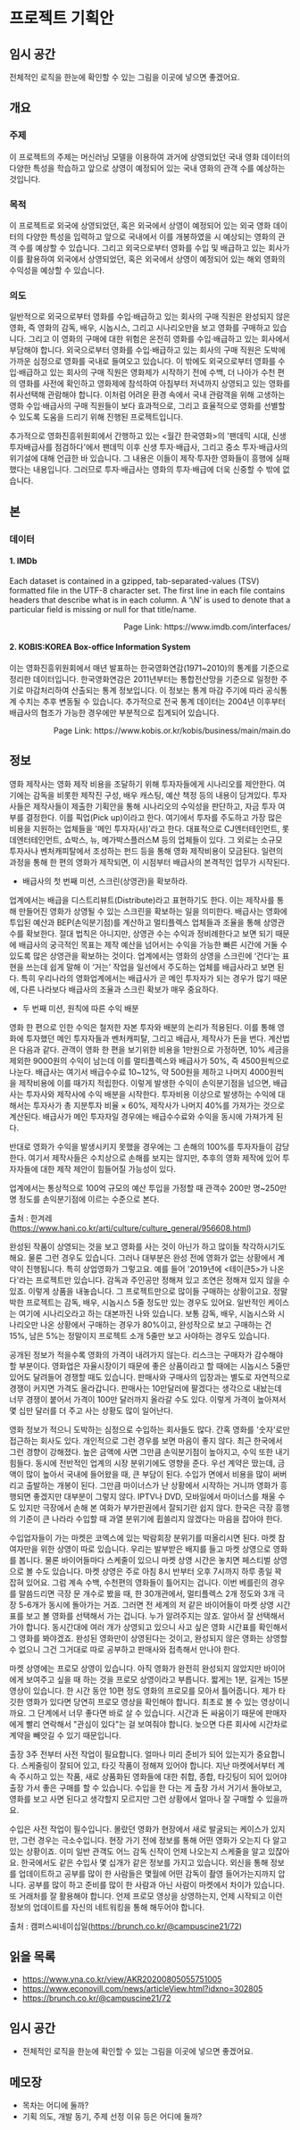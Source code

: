 # 프로젝트 기획안

## 임시 공간
전체적인 로직을 한눈에 확인할 수 있는 그림을 이곳에 넣으면 좋겠어요.

## 개요

### 주제
이 프로젝트의 주제는 머신러닝 모델을 이용하여 과거에 상영되었던 국내 영화 데이터의 다양한 특성을 학습하고 앞으로 상영이 예정되어 있는 국내 영화의 관객 수를 예상하는 것입니다.

### 목적
이 프로젝트로 외국에 상영되었던, 혹은 외국에서 상영이 예정되어 있는 외국 영화 데이터의 다양한 특성을 입력하고 앞으로 국내에서 이를 개봉하였을 시 예상되는 영화의 관객 수를 예상할 수 있습니다.
그리고 외국으로부터 영화를 수입 및 배급하고 있는 회사가 이를 활용하여 외국에서 상영되었던, 혹은 외국에서 상영이 예정되어 있는 해외 영화의 수익성을 예상할 수 있습니다.

### 의도
일반적으로 외국으로부터 영화를 수입·배급하고 있는 회사의 구매 직원은 완성되지 않은 영화, 즉 영화의 감독, 배우, 시놉시스, 그리고 시나리오만을 보고 영화를 구매하고 있습니다. 그리고 이 영화의 구매에 대한 위험은 온전히 영화를 수입·배급하고 있는 회사에서 부담해야 합니다. 외국으로부터 영화를 수입·배급하고 있는 회사의 구매 직원은 도박에 가까운 심정으로 영화를 국내로 들여오고 있습니다. 이 밖에도 외국으로부터 영화를 수입·배급하고 있는 회사의 구매 직원은 영화제가 시작하기 전에 수백, 더 나아가 수천 편의 영화를 사전에 확인하고 영화제에 참석하여 아침부터 저녁까지 상영되고 있는 영화를 취사선택해 관람해야 합니다. 이처럼 어려운 환경 속에서 국내 관람객을 위해 고생하는 영화 수입·배급사의 구매 직원들이 보다 효과적으로, 그리고 효율적으로 영화를 선별할 수 있도록 도움을 드리기 위해 진행된 프로젝트입니다. 

추가적으로 영화진흥위원회에서 간행하고 있는 <월간 한국영화>의 '팬데믹 시대, 신생 투자배급사를 점검하다'에서 팬데믹 이후 신생 투자·배급사, 그리고 중소 투자·배급사의 위기설에 대해 언급한 바 있습니다. 그 내용은 이들이 제작·투자한 영화들이 흥행에 실패했다는 내용입니다. 그러므로 투자·배급사는 영화의 투자·배급에 더욱 신중할 수 밖에 없습니다.

## 본

### 데이터

#### 1. IMDb

Each dataset is contained in a gzipped, tab-separated-values (TSV) formatted file in the UTF-8 character set. The first line in each file contains headers that describe what is in each column. A ‘\N’ is used to denote that a particular field is missing or null for that title/name.

<div align="Right">
    Page Link: https://www.imdb.com/interfaces/
</div>

#### 2. KOBIS:KOREA Box-office Information System

이는 영화진흥위원회에서 매년 발표하는 한국영화연감(1971~2010)의 통계를 기준으로 정리한 데이터입니다. 한국영화연감은 2011년부터는 통합전산망을 기준으로 일정한 주기로 마감처리하여 산출되는 통계 정보입니다. 이 정보는 통계 마감 주기에 따라 공식통계 수치는 추후 변동될 수 있습니다. 추가적으로 전국 통계 데이터는 2004년 이후부터 배급사의 협조가 가능한 경우에만 부분적으로 집계되어 있습니다.

<div align="Right">
    Page Link: https://www.kobis.or.kr/kobis/business/main/main.do
</div>

## 정보

영화 제작사는 영화 제작 비용을 조달하기 위해 투자자들에게 시나리오를 제안한다. 여기에는 감독을 비롯한 제작진 구성, 배우 캐스팅, 예산 책정 등의 내용이 담겨있다. 투자사들은 제작사들이 제출한 기획안을 통해 시나리오의 수익성을 판단하고, 자금 투자 여부를 결정한다. 이를 픽업(Pick up)이라고 한다. 여기에서 투자를 주도하고 가장 많은 비용을 지원하는 업체들을 '메인 투자자(사)'라고 한다. 대표적으로 CJ엔터테인먼트, 롯데엔터테인먼트, 쇼박스, 뉴, 메가박스플러스M 등의 업체들이 있다. 그 외로는 소규모 투자사나 벤처캐피탈에서 조성하는 펀드 등을 통해 영화 제작비용이 모금된다. 일련의 과정을 통해 한 편의 영화가 제작되면, 이 시점부터 배급사의 본격적인 업무가 시작된다. 

- 배급사의 첫 번째 미션, 스크린(상영관)을 확보하라. 

업계에서는 배급을 디스트리뷰트(Distribute)라고 표현하기도 한다. 이는 제작사를 통해 만들어진 영화가 상영될 수 있는 스크린을 확보하는 일을 의미한다. 배급사는 영화에 투입된 예산과 BEP(손익분기점)를 계산하고 멀티플렉스 업체들과 조율을 통해 상영관 수를 확보한다. 절대 법칙은 아니지만, 상영관 수는 수익과 정비례한다고 보면 되기 때문에 배급사의 궁극적인 목표는 제작 예산을 넘어서는 수익을 가능한 빠른 시간에 거둘 수 있도록 많은 상영관을 확보하는 것이다. 업계에서는 영화의 상영을 스크린에 ‘건다’는 표현을 쓰는데 쉽게 말해 이 ‘거는’ 작업을 일선에서 주도하는 업체를 배급사라고 보면 된다. 특히 우리나라의 영화업계에서는 배급사가 곧 메인 투자자가 되는 경우가 많기 때문에, 다른 나라보다 배급사의 조율과 스크린 확보가 매우 중요하다.  

- 두 번째 미션, 원칙에 따른 수익 배분

영화 한 편으로 인한 수익은 철저한 자본 투자와 배분의 논리가 적용된다. 이를 통해 영화에 투자했던 메인 투자자들과 벤처캐피탈, 그리고 배급사, 제작사가 돈을 번다. 계산법은 다음과 같다. 관객이 영화 한 편을 보기위한 비용을 1만원으로 가정하면, 10% 세금을 제외한 9000원의 수익이 남는데 이를 멀티플렉스와 배급사가 50%, 즉 4500원씩으로 나눈다. 배급사는 여기서 배급수수료 10~12%, 약 500원을 제하고 나머지 4000원씩을 제작비용에 이를 때가지 적립한다. 이렇게 발생한 수익이 손익분기점을 넘으면, 배급사는 투자사와 제작사에 수익 배분을 시작한다. 투자비용 이상으로 발생하는 수익에 대해서는 투자사가 총 지분투자 비율 × 60%, 제작사가 나머지 40%를 가져가는 것으로 계산된다. 배급사가 메인 투자자일 경우에는 배급수수료와 수익을 동시에 가져가게 된다.

반대로 영화가 수익을 발생시키지 못했을  경우에는 그 손해의 100%를 투자자들이 감당한다. 여기서 제작사들은 수치상으로 손해를 보지는 않지만, 추후의 영화 제작에 있어 투자자들에 대한 제작 제안이 힘들어질 가능성이 있다.

업계에서는 통상적으로 100억 규모의 예산 투입을 가정할 때 관객수 200만 명~250만 명 정도를 손익분기점에 이르는 수준으로 본다.

출처 : 한겨레(https://www.hani.co.kr/arti/culture/culture_general/956608.html)

완성된 작품이 상영되는 것을 보고 영화를 사는 것이 아닌가 하고 많이들 착각하시기도 해요. 물론 그런 경우도 있습니다. 그러나 대부분은 완성 전에 영화가 없는 상황에서 계약이 진행됩니다. 특히 상업영화가 그렇고요. 예를 들어 '2019년에 <테이큰5>가 나온다'라는 프로젝트만 있습니다. 감독과 주인공만 정해져 있고 조연은 정해져 있지 않을 수 있죠. 이렇게 상품을 내놓습니다. 그 프로젝트만으로 많이들 구매하는 상황이고요. 정말 박한 프로젝트는 감독, 배우, 시놉시스 5줄 정도만 있는 경우도 있어요. 일반적인 케이스는 여기에 시나리오라고 하는 대본까진 나와 있습니다. 보통 감독, 배우, 시놉시스와 시나리오만 나온 상황에서 구매하는 경우가 80%이고, 완성작으로 보고 구매하는 건 15%, 남은 5%는 정말이지 프로젝트 소개 5줄만 보고 사야하는 경우도 있습니다.

공개된 정보가 적을수록 영화의 가격이 내려가지 않는다. 리스크는 구매자가 감수해야 할 부분이다. 영화업은 자율시장이기 때문에 좋은 상품이라고 할 때에는 시놉시스 5줄만 있어도 달려들어 경쟁할 때도 있습니다. 판매사와 구매사의 입장과는 별도로 자연적으로 경쟁이 커지면 가격도 올라갑니다. 판매사는 10만달러에 팔겠다는 생각으로 내놨는데 너무 경쟁이 붙어서 가격이 100만 달러까지 올라갈 수도 있다. 이렇게 가격이 높아져서 몇 십만 달러를 더 주고 사는 상황도 많이 일어난다.

영화 정보가 적으니 도박하는 심정으로 수입하는 회사들도 많다. 간혹 영화를 '숫자'로만 접근하는 회사도 있다. 개인적으로 그런 경우를 보면 마음이 좋지 않다. 최근 한국에서 그런 경향이 강해졌다. 높은 금액에 사면 그만큼 손익분기점이 높아지고, 수익 또한 내기 힘들다. 동시에 전반적인 업계의 시장 분위기에도 영향을 준다. 우선 계약은 땄는데, 금액이 많이 높아서 국내에 들어왔을 때, 큰 부담이 된다. 수입가 면에서 비용을 많이 써버리고 출발하는 개봉이 된다. 그만큼 마이너스가 난 상황에서 시작하는 거니까 영화가 흥행되면 좋겠지만 대부분이 그렇지 않다. IPTV나 DVD, 모바일에서 마이너스를 채울 수도 있지만 극장에서 손해 본 여화가 부가판권에서 잘되기란 쉽지 않다. 한국은 극장 흥행의 기준이 큰 나라라 수입할 때 과열 분위기에 휩쓸리지 않겠다는 마음을 잡아야 한다. 

수입업자들이 가는 마켓은 코엑스에 있는 박람회장 분위기를 떠올리시면 된다. 마켓 참여자만을 위한 상영이 따로 있습니다. 우리는 발부받은 배지를 들고 마켓 상영으로 영화를 봅니다. 물론 바이어들마다 스케줄이 있으니 마켓 상영 시간은 놓치면 페스티벌 상영으로 볼 수도 있습니다. 마켓 상영은 주로 아침 8시 반부터 오후 7시까지 하루 종일 꽉 잡혀 있어요. 그럼 계속 수백, 수천편의 영화들이 틀어지는 겁니다. 이번 베를린의 경우를 말씀드리면 극장 문 개수로 봤을 때, 한 30개관에서, 멀티플렉스 2개 정도와 3개 극장 5-6개가 동시에 돌아가는 거죠. 그러면 전 세계의 저 같은 바이어들이 마켓 상영 시간표를 보고 볼 영화를 선택해서 가는 겁니다. 누가 알려주지는 않죠. 알아서 잘 선택해서 가야 합니다. 동시간대에 여러 개가 상영되고 있으니 사고 싶은 영화 시간표를 확인해서 그 영화를 봐야겠죠. 완성된 영화만이 상영된다는 것이고, 완성되지 않은 영화는 상영할 수 없으니 그건 그거대로 따로 공부하고 판매사와 접촉해서 만나야 한다.

마켓 상영에는 프로모 상영이 있습니다. 아직 영화가 완전히 완성되지 않았지만 바이어에게 보여주고 싶을 때 하는 것을 프로모 상영이라고 부릅니다. 짧게는 1분, 길게는 15분 영상이 있습니다. 한 시간 동안 10편 정도 영화의 프로모를 모아서 틀어줍니다. 제가 타깃한 영화가 있다면 당연히 프로모 영상을 확인해야 합니다. 최초로 볼 수 있는 영상이니까요. 그 단계에서 너무 좋다면 바로 살 수 있습니다. 시간과 돈 싸움이기 때문에 판매자에게 빨리 연락해서 "관심이 있다"는 걸 보여줘야 합니다. 늦으면 다른 회사에 시간차로 계약을 빼앗길 수 있기 때문입니다.

출장 3주 전부터 사전 작업이 필요합니다. 얼마나 미리 준비가 되어 있는지가 중요합니다. 스케줄링이 잘되어 있고, 타깃 작품이 정해져 있어야 합니다. 지난 마켓에서부터 계속 주시하고 있는 작품, 새로 상품화된 영화들에 대한 취합, 종합, 타깃팅이 되어 있어야 출장 가서 좋은 구매를 할 수 있습니다. 수입을 한 다는 게 출장 가서 거기서 돌아보고, 영화를 보고 사면 된다고 생각할지 모르지만 그런 상황에서 얼마나 잘 구매할 수 있을까요.

수입은 사전 작업이 필수입니다. 몰랐던 영화가 현장에서 새로 발굴되는 케이스가 있지만, 그런 경우는 극소수입니다. 현장 가기 전에 정보를 통해 어떤 영화가 오는지 다 알고 있는 상황이죠. 이미 일반 관객도 어느 감독 신작이 언제 나오는지 스케줄을 알고 있잖아요. 한국에서도 같은 수입사 몇 십개가 같은 정보를 가지고 있습니다. 외신을 통해 정보를 업데이트하고 공부를 많이 한 사람들은 몇월에 어떤 감독이 촬영 들어가는지까지 압니다. 공부를 많이 하고 준비를 많이 한 사람과 아닌 사람이 마켓에서 차이가 있습니다. 또 거래처를 잘 활용해야 합니다. 언제 프로모 영상을 상영하는지, 언제 시작되고 이런 정보의 업데이트를 자신의 네트워킹을 통해 해두어야 합니다.

출처 : 캠퍼스씨네이십일(https://brunch.co.kr/@campuscine21/72)

## 읽을 목록
- https://www.yna.co.kr/view/AKR20200805055751005 
- https://www.econovill.com/news/articleView.html?idxno=302805
- https://brunch.co.kr/@campuscine21/72


## 임시 공간
- 전체적인 로직을 한눈에 확인할 수 있는 그림을 이곳에 넣으면 좋겠어요.

## 메모장
- 목차는 어디에 둘까?
- 기획 의도, 개발 동기, 주제 선정 이유 등은 어디에 둘까?


